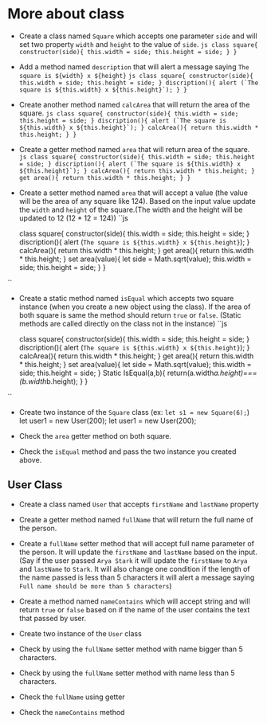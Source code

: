 # More about class

- Create a class named `Square` which accepts one parameter `side` and will set two property `width` and `height` to the value of `side`.
``js
  class square{
    constructor(side){
        this.width = side;
        this.height = side;
    }
  }
  ``
- Add a method named `description` that will alert a message saying `The square is ${width} x ${height}`
``js
  class square{
    constructor(side){
        this.width = side;
        this.height = side;
    }
    discription(){
        alert (`The square is ${this.width} x ${this.height}`);
    }
  }
  ``
- Create another method named `calcArea` that will return the area of the square.
``js
  class square{
    constructor(side){
        this.width = side;
        this.height = side;
    }
    discription(){
        alert (`The square is ${this.width} x ${this.height}`);
    }
    calcArea(){
        return this.width * this.height;
    }
  }
  ``
- Create a getter method named `area` that will return area of the square.
``js
  class square{
    constructor(side){
        this.width = side;
        this.height = side;
    }
    discription(){
        alert (`The square is ${this.width} x ${this.height}`);
    }
    calcArea(){
        return this.width * this.height;
    }
    get area(){
        return this.width * this.height;
    }
  }
  ``
- Create a setter method named `area` that will accept a value (the value will be the area of any square like 124). Based on the input value update the `width` and `height` of the square.(The width and the height will be updated to 12 (12 \* 12 = 124))
``js

  class square{
    constructor(side){
        this.width = side;
        this.height = side;
    }
    discription(){
        alert (`The square is ${this.width} x ${this.height}`);
    }
    calcArea(){
        return this.width * this.height;
    }
    get area(){
        return this.width * this.height;
    }
    set area(value){
let side = Math.sqrt(value);
this.width = side;
this.height = side;
    }
  }
  
``

- Create a static method named `isEqual` which accepts two square instance (when you create a new object using the class). If the area of both square is same the method should return `true` or `false`. (Static methods are called directly on the class not in the instance)
``js

  class square{
    constructor(side){
        this.width = side;
        this.height = side;
    }
    discription(){
        alert (`The square is ${this.width} x ${this.height}`);
    }
    calcArea(){
        return this.width * this.height;
    }
    get area(){
        return this.width * this.height;
    }
    set area(value){
let side = Math.sqrt(value);
this.width = side;
this.height = side;
    }
    Static IsEqual(a,b){
        return(a.width*a.height)===(b.width*b.height);
    }
  }
  
``
- Create two instance of the `Square` class (ex: `let s1 = new Square(6);`)
let user1 = new User(200);
let user1 = new User(200);
- Check the `area` getter method on both square.

- Check the `isEqual` method and pass the two instance you created above.

## User Class

- Create a class named `User` that accepts `firstName` and `lastName` property

- Create a getter method named `fullName` that will return the full name of the person.

- Create a `fullName` setter method that will accept full name parameter of the person. It will update the `firstName` and `lastName` based on the input. (Say if the user passed `Arya Stark` it will update the `firstName` to `Arya` and `lastName` to `Stark`. It will also change one condition if the length of the name passed is less than 5 characters it will alert a message saying `Full name should be more than 5 characters`)

- Create a method named `nameContains` which will accept string and will return `true` or `false` based on if the name of the user contains the text that passed by user.

- Create two instance of the `User` class

- Check by using the `fullName` setter method with name bigger than 5 characters.

- Check by using the `fullName` setter method with name less than 5 characters.

- Check the `fullName` using getter

- Check the `nameContains` method
